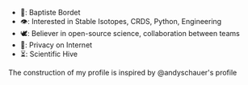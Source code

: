  
 
- 🧙: Baptiste Bordet 
- 👁️: Interested in Stable Isotopes, CRDS, Python, Engineering
- 🕊️: Believer in open-source science, collaboration between teams
- 🔐: Privacy on Internet 
- ⏳: Scientific Hive 

The construction of my profile is inspired by @andyschauer's profile
